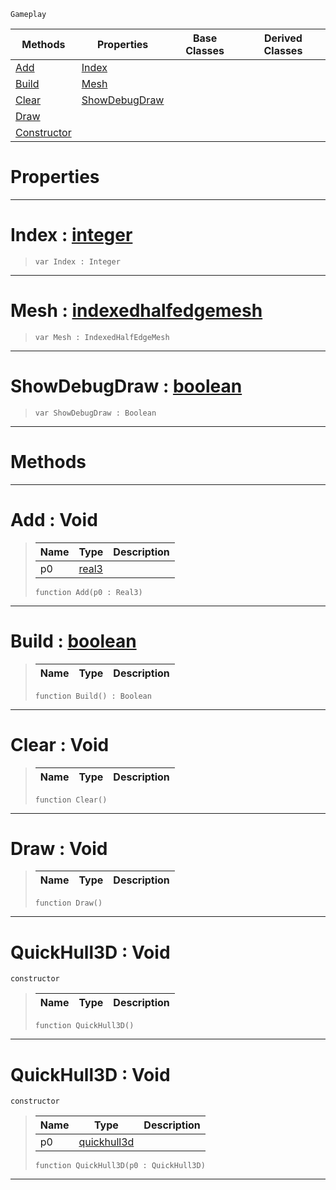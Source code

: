  `Gameplay`

|Methods|Properties|Base Classes|Derived Classes|
|---|---|---|---|
|[ Add](https://github.com/zeroengineteam/ZeroDocs/code_reference/class_reference/quickhull3d.markdown#add-void)|[ Index](https://github.com/zeroengineteam/ZeroDocs/code_reference/class_reference/quickhull3d.markdown#index-zero-engine-docume)| | |
|[ Build](https://github.com/zeroengineteam/ZeroDocs/code_reference/class_reference/quickhull3d.markdown#build-zero-engine-docume)|[ Mesh](https://github.com/zeroengineteam/ZeroDocs/code_reference/class_reference/quickhull3d.markdown#mesh-zero-engine-documen)| | |
|[ Clear](https://github.com/zeroengineteam/ZeroDocs/code_reference/class_reference/quickhull3d.markdown#clear-void)|[ ShowDebugDraw](https://github.com/zeroengineteam/ZeroDocs/code_reference/class_reference/quickhull3d.markdown#showdebugdraw-zero-engin)| | |
|[ Draw](https://github.com/zeroengineteam/ZeroDocs/code_reference/class_reference/quickhull3d.markdown#draw-void)| | | |
|[ Constructor](https://github.com/zeroengineteam/ZeroDocs/code_reference/class_reference/quickhull3d.markdown#quickhull3d-void)| | | |


 #  Properties


---  
 #  Index : [integer](https://github.com/zeroengineteam/ZeroDocs/code_reference/zilch_base_types/integer.markdown)

> 
> ``` lang=cpp, name=Zilch
> var Index : Integer


---  
 #  Mesh : [indexedhalfedgemesh](https://github.com/zeroengineteam/ZeroDocs/code_reference/class_reference/indexedhalfedgemesh.markdown)

> 
> ``` lang=cpp, name=Zilch
> var Mesh : IndexedHalfEdgeMesh


---  
 #  ShowDebugDraw : [boolean](https://github.com/zeroengineteam/ZeroDocs/code_reference/zilch_base_types/boolean.markdown)

> 
> ``` lang=cpp, name=Zilch
> var ShowDebugDraw : Boolean


---  
 #  Methods


---  
 #  Add : Void

> 
> |Name|Type|Description|
> |---|---|---|
> |p0|[real3](https://github.com/zeroengineteam/ZeroDocs/code_reference/zilch_base_types/real3.markdown)| |
> ``` lang=cpp, name=Zilch
> function Add(p0 : Real3)
> ``` 


---  
 #  Build : [boolean](https://github.com/zeroengineteam/ZeroDocs/code_reference/zilch_base_types/boolean.markdown)

> 
> |Name|Type|Description|
> |---|---|---|
> ``` lang=cpp, name=Zilch
> function Build() : Boolean
> ``` 


---  
 #  Clear : Void

> 
> |Name|Type|Description|
> |---|---|---|
> ``` lang=cpp, name=Zilch
> function Clear()
> ``` 


---  
 #  Draw : Void

> 
> |Name|Type|Description|
> |---|---|---|
> ``` lang=cpp, name=Zilch
> function Draw()
> ``` 


---  
 #  QuickHull3D : Void

 `constructor`

> 
> |Name|Type|Description|
> |---|---|---|
> ``` lang=cpp, name=Zilch
> function QuickHull3D()
> ``` 


---  
 #  QuickHull3D : Void

 `constructor`

> 
> |Name|Type|Description|
> |---|---|---|
> |p0|[quickhull3d](https://github.com/zeroengineteam/ZeroDocs/code_reference/class_reference/quickhull3d.markdown)| |
> ``` lang=cpp, name=Zilch
> function QuickHull3D(p0 : QuickHull3D)
> ``` 


---  
 

 